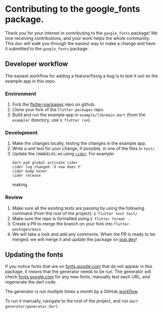# Contributing to the google_fonts package.

Thank you for your interest in contributing to the `google_fonts` package! We love receiving
contributions, and your work helps the whole community. This doc will walk you through the easiest
way to make a change and have it submitted to the `google_fonts` package.

## Developer workflow

The easiest workflow for adding a feature/fixing a bug is to test it out on the example app in this
repo.

### Environment

1.  Fork the [flutter-packages](https://github.com/material-foundation/flutter-packages)
    repo on github.
1.  Clone your fork of the `flutter-packages` repo.
1.  Build and run the example app in `example/lib/main.dart` (from the `example/` directory, use
    `$ flutter run`).

### Development

1.  Make the changes locally, testing the changes in the example app.
1.  Write a unit test for your change, if possible, in one of the files in `test/`.
1.  Update the `CHANGELOG.md` using [`cider`](https://pub.dev/packages/cider). For example:
    ```
    dart pub global activate cider
    cider log changed 'X now does Y'
    cider bump minor
    cider release
    ```
    making.

### Review

1.  Make sure all the existing tests are passing by using the following command (from the root of
    the project): `$ flutter test test/`.
1.  Make sure the repo is formatted using `$ flutter format .`.
1.  Create a PR to merge the branch on your fork into `flutter-packages/main`.
1.  We will take a look and add any
    comments. When the PR is ready to be merged, we will merge it and update the package on
    [pub.dev](https://pub.dev/packages/google_fonts)!

## Updating the fonts

If you notice fonts that are on [fonts.google.com](https://fonts.google.com) that do not appear in
this package, it means that the generator needs to be run. The generator will
check [fonts.google.com](https://fonts.google.com) for any new fonts, manually test each URL, and
regenerate the dart code.

The generator is run multiple times a month by a GitHub [workflow](.github/workflows/update_fonts.yml).

To run it manually, navigate to the root of the project, and run `dart generator/generator.dart`.
